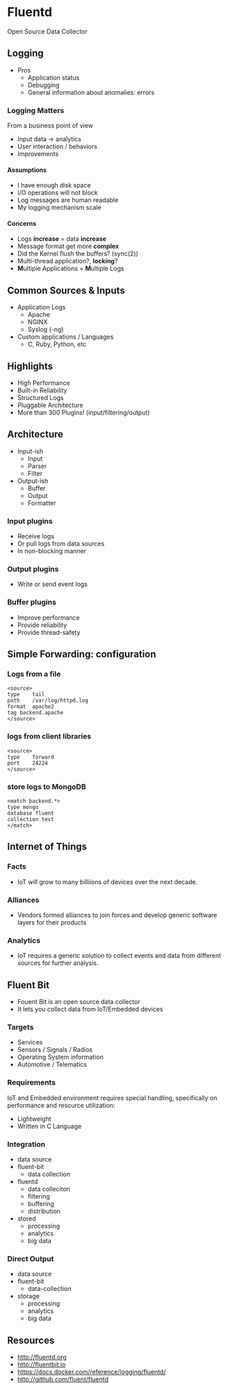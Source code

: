 # Fluentd
Open Source Data Collector

## Logging

- Pros
    - Application status
    - Debugging
    - General information about anomalies: errors

### Logging Matters

From a business point of view

- Input data -> analytics
- User interaction / behaviors
- Improvements

#### Assumptions

- I have enough disk space
- I/O operations will not block
- Log messages are human readable
- My logging mechanism scale

#### Concerns

- Logs **increase** = data **increase**
- Message format get more **complex**
- Did the Kernel flush the buffers? (sync(2))
- Multi-thread application?, **locking**?
- **M**ultiple Applications = **M**ultiple Logs

## Common Sources & Inputs

- Application Logs
    - Apache
    - NGINX
    - Syslog (-ng)
- Custom applications / Languages
    - C, Ruby, Python, etc

## Highlights

- High Performance
- Built-in Reliability
- Structured Logs
- Pluggable Architecture
- More than 300 Plugins! (input/filtering/output)

## Architecture

- Input-ish
    - Input
    - Parser
    - Filter
- Output-ish
    - Buffer
    - Output
    - Formatter

### Input plugins

- Receive logs
- Or pull logs from data sources
- In non-blocking manner

### Output plugins

- Write or send event logs

### Buffer plugins

- Improve performance
- Provide reliability
- Provide thread-safety

## Simple Forwarding: configuration

### Logs from a file

```
<source>
type    tail
path    /var/log/httpd.log
format  apache2
tag backend.apache
</source>
```

### logs from client libraries

```
<source>
type    forward
port    24224
</source>
```

### store logs to MongoDB

```
<match backend.*>
type mongo
database fluent
collection test
</match>
```

## Internet of Things

### Facts

- IoT will grow to many billiions of devices over the next decade.

### Alliances

- Vendors formed alliances to join forces and develop generic software layers for their products

### Analytics

- IoT requires a generic solution to collect events and data from different sources for further analysis.

## Fluent Bit

- Fouent Bit is an open source data collector
- It lets you collect data from IoT/Embedded devices

### Targets

- Services
- Sensors / Signals / Radios
- Operating System information
- Automotive / Telematics

### Requirements

IoT and Embedded environment requires special handling, specifically on performance and resource utilization:

- Lightweight
- Written in C Language

### Integration

- data source
- fluent-bit
    - data collection
- fluentd
    - data colleciton
    - filtering
    - buffering
    - distribution
- stored
    - processing
    - analytics
    - big data

### Direct Output

- data source
- fluent-bit
    - data-collection
- storage
    - processing
    - analytics
    - big data

## Resources

- http://fluentd.org
- http://fluentbit.io
- https://docs.docker.com/reference/logging/fluentd/
- http://github.com/fluent/fluentd
